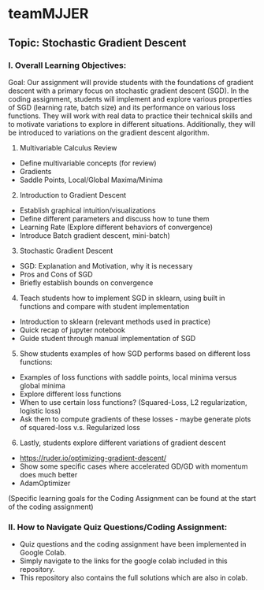 # teamMJJER
## Topic: Stochastic Gradient Descent

### I. Overall Learning Objectives:

Goal: Our assignment will provide students with the foundations of gradient descent with a primary focus on stochastic gradient descent (SGD). In the coding assignment, students will implement and explore various properties of SGD (learning rate, batch size) and its performance on various loss functions. They will work with real data to practice their technical skills and to motivate variations to explore in different situations. Additionally, they will be introduced to variations on the gradient descent algorithm.

1. Multivariable Calculus Review
- Define multivariable concepts (for review) 
- Gradients
- Saddle Points, Local/Global Maxima/Minima

2. Introduction to Gradient Descent
- Establish graphical intuition/visualizations
- Define different parameters and discuss how to tune them
- Learning Rate (Explore different behaviors of convergence)
- Introduce Batch gradient descent, mini-batch)

3. Stochastic Gradient Descent
- SGD: Explanation and Motivation, why it is necessary
- Pros and Cons of SGD
- Briefly establish bounds on convergence

4. Teach students how to implement SGD in sklearn, using built in functions and compare with student implementation
- Introduction to sklearn (relevant methods used in practice)
- Quick recap of jupyter notebook
- Guide student through manual implementation of SGD

5. Show students examples of how SGD performs based on different loss functions:
- Examples of loss functions with saddle points, local minima versus global minima
- Explore different loss functions 
- When to use certain loss functions? (Squared-Loss, L2 regularization, logistic loss)
- Ask them to compute gradients of these losses - maybe generate plots of squared-loss v.s. Regularized loss

6. Lastly, students explore different variations of gradient descent
- https://ruder.io/optimizing-gradient-descent/
- Show some specific cases where accelerated GD/GD with momentum does much better
- AdamOptimizer


(Specific learning goals for the Coding Assignment can be found at the start of the coding assignment)

### II. How to Navigate Quiz Questions/Coding Assignment:
- Quiz questions and the coding assignment have been implemented in Google Colab.
- Simply navigate to the links for the google colab included in this repository.
- This repository also contains the full solutions which are also in colab.
